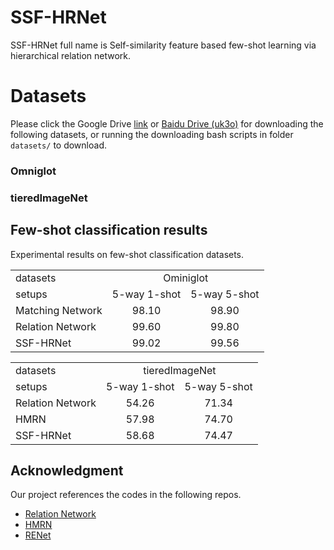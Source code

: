# SSF-HRNet
SSF-HRNet full name is Self-similarity feature based few-shot learning via hierarchical relation network.

# Datasets
Please click the Google Drive [link](https://drive.google.com/drive/folders/1sXJgi9pXo8i3Jj1nk08Sxo6x7dAQjf9u?usp=sharing) or [Baidu Drive (uk3o)](https://pan.baidu.com/s/17hbnrRhM1acpcjR41P3J0A) for downloading the 
following datasets, or running the downloading bash scripts in folder `datasets/` to download.

### Omniglot

### tieredImageNet


## Few-shot classification results
Experimental results on few-shot classification datasets.

<table>
  <tr>
    <td>datasets</td>
    <td colspan="4" align="center">Ominiglot</td>
  </tr>
  <tr>
    <td>setups</td>
    <td>5-way 1-shot</td>
    <td>5-way 5-shot</td>
  </tr>
  <tr>
    <td>Matching Network</td>
    <td align="center">98.10</td>
    <td align="center">98.90</td> 
  </tr>
  <tr>
    <td>Relation Network</td>
    <td align="center">99.60</td>
    <td align="center">99.80</td> 
  </tr>
  <tr>
    <td>SSF-HRNet</td>
    <td align="center">99.02</td>
    <td align="center">99.56</td> 
  </tr>
</table>

<table>
  <tr>
    <td>datasets</td>
    <td colspan="2" align="center">tieredImageNet</td>
  </tr>
  <tr>
    <td>setups</td>
    <td>5-way 1-shot</td>
    <td>5-way 5-shot</td>
  </tr>
  <tr>
    <td>Relation Network</td>
    <td align="center">54.26</td>  
    <td align="center">71.34</td>
  </tr>
    <tr>
    <td>HMRN</td>
    <td align="center">57.98</td>  
    <td align="center">74.70</td>
  </tr>
   <tr>
    <td>SSF-HRNet</td>
    <td align="center">58.68</td>
    <td align="center">74.47</td>
  </tr>
</table>


## Acknowledgment
Our project references the codes in the following repos.
- [Relation Network](https://github.com/floodsung/LearningToCompare_FSL)
- [HMRN](https://github.com/fhqxa/HMRN)
- [RENet](https://github.com/dahyun-kang/renet)
